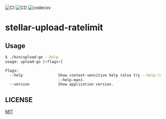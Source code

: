 ![CI](https://github.com/jonascheng/stellar-upload-ratelimit/actions/workflows/ci.yaml/badge.svg)
![CD](https://github.com/jonascheng/stellar-upload-ratelimit/actions/workflows/cd.yaml/badge.svg)
![codecov](https://codecov.io/gh/jonascheng/stellar-upload-ratelimit/branch/main/graph/badge.svg)

# stellar-upload-ratelimit

## Usage

```bash
$ ./bin/upload-go --help
usage: upload-go [<flags>]

Flags:
  --help                Show context-sensitive help (also try --help-long and
                        --help-man).
  --version             Show application version.
```

## LICENSE

[MIT](https://github.com/jonascheng/stellar-upload-ratelimit/blob/master/LICENSE)
